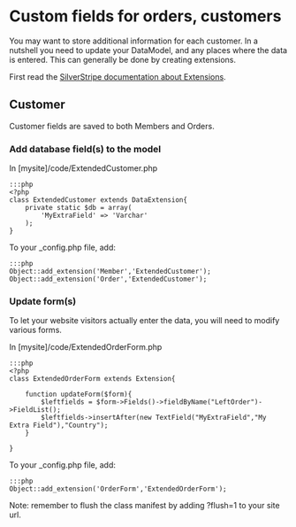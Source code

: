 # Custom fields for orders, customers

You may want to store additional information for each customer.
In a nutshell you need to update your DataModel, and any places where the 
data is entered. This can generally be done by creating extensions.

First read the [SilverStripe documentation about Extensions](http://doc.silverstripe.org/framework/en/reference/dataextension).

## Customer

Customer fields are saved to both Members and Orders.

### Add database field(s) to the model

In [mysite]/code/ExtendedCustomer.php

	:::php
	<?php
	class ExtendedCustomer extends DataExtension{
		private static $db = array(
			'MyExtraField' => 'Varchar'
		);
	}
	

To your _config.php file, add:

	:::php
	Object::add_extension('Member','ExtendedCustomer');
	Object::add_extension('Order','ExtendedCustomer');

### Update form(s)

To let your website visitors actually enter the data, you will need to modify
various forms.

In [mysite]/code/ExtendedOrderForm.php

	:::php
	<?php
	class ExtendedOrderForm extends Extension{
	
		function updateForm($form){
			$leftfields = $form->Fields()->fieldByName("LeftOrder")->FieldList();
			$leftfields->insertAfter(new TextField("MyExtraField","My Extra Field"),"Country");
		}
	
	}
	
To your _config.php file, add:

	:::php
	Object::add_extension('OrderForm','ExtendedOrderForm');

<div class="warning" markdown="1">
Note: remember to flush the class manifest by adding ?flush=1 to your site url.
</div>
